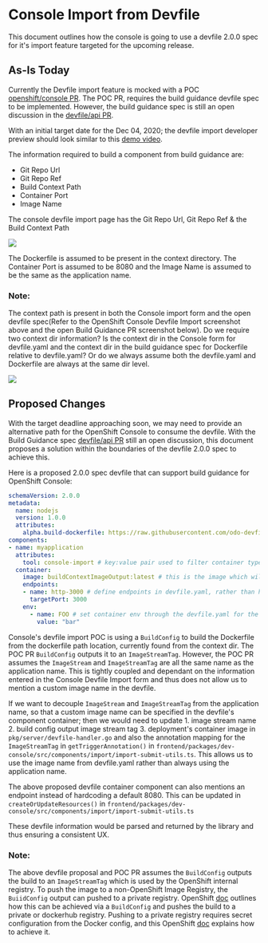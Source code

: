 # Console Import from Devfile

This document outlines how the console is going to use a devfile 2.0.0 spec for it's import feature targeted for the upcoming release.

## As-Is Today

Currently the Devfile import feature is mocked with a POC [openshift/console PR](https://github.com/openshift/console/pull/6321). The POC PR, requires the build guidance devfile spec to be implemented. However, the build guidance spec is still an open discussion in the [devfile/api PR](https://github.com/devfile/api/pull/127). 

With an initial target date for the Dec 04, 2020; the devfile import developer preview should look similar to this [demo video](https://drive.google.com/file/d/1uLzDibVZlkMqbjtKkho04e8k2-Ns5A2W/view).

The information required to build a component from build guidance are:
- Git Repo Url
- Git Repo Ref
- Build Context Path
- Container Port
- Image Name

The console devfile import page has the Git Repo Url, Git Repo Ref & the Build Context Path

<img src="https://user-images.githubusercontent.com/31771087/99319303-4ae89180-2837-11eb-8933-eaaf41160bcd.png">

The Dockerfile is assumed to be present in the context directory. The Container Port is assumed to be 8080 and the Image Name is assumed to be the same as the application name.

### Note:
The context path is present in both the Console import form and the open devfile spec(Refer to the OpenShift Console Devfile Import screenshot above and the open Build Guidance PR screenshot below). Do we require two context dir information? Is the context dir in the Console form for devfile.yaml and the context dir in the build guidance spec for Dockerfile relative to devfile.yaml? Or do we always assume both the devfile.yaml and Dockerfile are always at the same dir level.

<img src="https://user-images.githubusercontent.com/31771087/99319306-4c19be80-2837-11eb-9639-a5c130deb4ba.png">

## Proposed Changes

With the target deadline approaching soon, we may need to provide an alternative path for the OpenShift Console to consume the devfile. With the Build Guidance spec [devfile/api PR](https://github.com/devfile/api/pull/127) still an open discussion, this document proposes a solution within the boundaries of the devfile 2.0.0 spec to achieve this.

Here is a proposed 2.0.0 spec devfile that can support build guidance for OpenShift Console:

```yaml
schemaVersion: 2.0.0
metadata:
  name: nodejs
  version: 1.0.0
  attributes:
    alpha.build-dockerfile: https://raw.githubusercontent.com/odo-devfiles/registry/master/devfiles/nodejs/build/Dockerfile # can also be a path relative to the context
components:
- name: myapplication
  attributes:
    tool: console-import # key:value pair used to filter container type component that only the Console Devfile Import is interested in
  container:
    image: buildContextImageOutput:latest # this is the image which will be used by the Console's buildConfig output
    endpoints:
    - name: http-3000 # define endpoints in devfile.yaml, rather than hardcoding a default
      targetPort: 3000
    env:
      - name: FOO # set container env through the devfile.yaml for the container
        value: "bar"
```

Console's devfile import POC is using a `BuildConfig` to build the Dockerfile from the dockerfile path location, currently found from the context dir. The POC PR `BuildConfig` outputs it to an `ImageStreamTag`. However, the POC PR assumes the `ImageStream` and `ImageStreamTag` are all the same name as the application name. This is tightly coupled and dependant on the information entered in the Console Devfile Import form and thus does not allow us to mention a custom image name in the devfile.

If we want to decouple `ImageStream` and `ImageStreamTag` from the application name, so that a custom image name can be specified in the devfile's component container; then we would need to update 1. image stream name 2. build config output image stream tag 3. deployment's container image in `pkg/server/devfile-handler.go` and also the annotation mapping for the `ImageStreamTag` in `getTriggerAnnotation()` in `frontend/packages/dev-console/src/components/import/import-submit-utils.ts`. This allows us to use the image name from devfile.yaml rather than always using the application name.

The above proposed devfile container component can also mentions an endpoint instead of hardcoding a default 8080. This can be updated in `createOrUpdateResources()` in `frontend/packages/dev-console/src/components/import/import-submit-utils.ts`

These devfile information would be parsed and returned by the library and thus ensuring a consistent UX.

### Note:
The above devfile proposal and POC PR assumes the `BuildConfig` outputs the build to an `ImageStreamTag` which is used by the OpenShift internal registry. To push the image to a non-OpenShift Image Registry, the `BuiidConfig` output can pushed to a private registry. OpenShift [doc](https://docs.openshift.com/container-platform/4.6/builds/managing-build-output.html) outlines how this can be achieved via a `BuildConfig` and pushes the build to a private or dockerhub registry. Pushing to a private registry requires secret configuration from the Docker config, and this OpenShift [doc](https://docs.openshift.com/container-platform/3.11/dev_guide/builds/build_inputs.html#using-docker-credentials-for-private-registries) explains how to achieve it.
